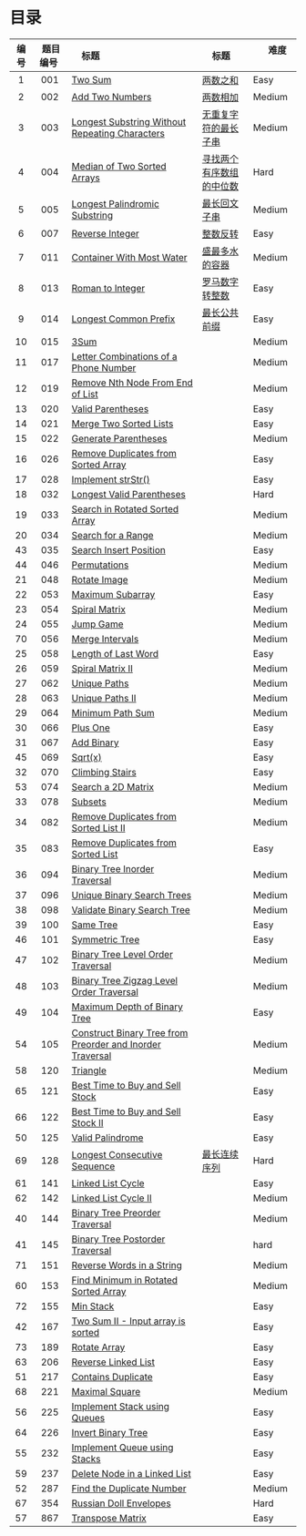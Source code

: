 # 目录

|编号| 题目编号 |     标题     |     标题     |       难度       |
|:----------:|:----------:|:----------------------------------------------- | :----------------| -----------------|
|   1   |   001  |   [Two Sum][40]   | [两数之和][40] |     Easy    |
|   2   |   002  |   [Add Two Numbers][1]   | [两数相加][1] |     Medium    |
|   3   |   003  |   [Longest Substring Without Repeating Characters][41]   | [无重复字符的最长子串][41] |  Medium  |
|   4   |   004  |   [Median of Two Sorted Arrays][2]   | [寻找两个有序数组的中位数][2] |     Hard    |
|   5   |   005  |   [Longest Palindromic Substring][3]   | [最长回文子串][3] |     Medium    |
|   6   |   007  |   [Reverse Integer][4]   | [整数反转][4] |     Easy    |
|   7   |   011  |   [Container With Most Water][5]   | [盛最多水的容器][5] |     Medium    |
|   8   |   013  |   [Roman to Integer][6]   | [罗马数字转整数][6] |     Easy    |
|   9   |   014  |   [Longest Common Prefix][42]   | [最长公共前缀][42] |     Easy    |
|   10  |   015  |   [3Sum][7]   |      |     Medium    |
|   11  |   017  |   [Letter Combinations of a Phone Number][8]   |      |     Medium    |
|   12  |   019  |   [Remove Nth Node From End of List][9]   |      |     Medium    |
|   13  |   020  |   [Valid Parentheses][10]   |      |     Easy    |
|   14  |   021  |   [Merge Two Sorted Lists][11]   |      |     Easy    |
|   15  |   022  |   [Generate Parentheses][12]  |     |     Medium    |
|   16  |   026  |   [Remove Duplicates from Sorted Array][13]  |     |     Easy    |
|   17  |   028  |   [Implement strStr()][14]  |     |   Easy  |
|   18  |   032  |   [Longest Valid Parentheses][15]  |     |   Hard  |
|   19  |   033  |   [Search in Rotated Sorted Array][16]  |     |   Medium  |
|   20  |   034  |   [Search for a Range][17]  |     |   Medium  |
|   43  |   035  |   [Search Insert Position][43]  |     |   Easy  |
|   44  |   046  |   [Permutations][44]  |     |   Medium  |
|   21  |   048  |   [Rotate Image][18] |    |   Medium  |
|   22  |   053  |   [Maximum Subarray][19]  |     |   Easy  |
|   23  |   054  |   [Spiral Matrix][20]  |     |   Medium  |
|   24  |   055  |   [Jump Game][21]  |     |   Medium  |
|   70  |   056  |   [Merge Intervals][70]  |     |   Medium  |
|   25  |   058  |   [Length of Last Word][22]  |     |   Easy  |
|   26  |   059  |   [Spiral Matrix II][23]  |     |   Medium  |
|   27  |   062  |   [Unique Paths][24]  |     |   Medium  |
|   28  |   063  |   [Unique Paths II][25]  |     |   Medium  |
|   29  |   064  |   [Minimum Path Sum][26]  |     |   Medium  |
|   30  |   066  |   [Plus One][27]  |     |   Easy  |
|   31  |   067  |   [Add Binary][28]  |     |   Easy  |
|   45  |   069  |   [Sqrt(x)][45]  |     |   Easy  |
|   32  |   070  |   [Climbing Stairs][29]  |     |   Easy  |
|   53  |   074  |   [Search a 2D Matrix][53]  |     |   Medium  |
|   33  |   078  |   [Subsets][30]  |     |   Medium  |
|   34  |   082  |   [Remove Duplicates from Sorted List II][31]  |     |   Medium  |
|   35  |   083  |   [Remove Duplicates from Sorted List][32]  |     |   Easy  |
|   36  |   094  |   [Binary Tree Inorder Traversal][33]  |     |   Medium  |
|   37  |   096  |   [Unique Binary Search Trees][34]  |     |   Medium  |
|   38  |   098  |   [Validate Binary Search Tree][35]  |     |   Medium  |
|   39  |   100  |   [Same Tree][36]  |     |   Easy  |
|   46  |   101  |   [Symmetric Tree][46]  |     |   Easy  |
|   47  |   102  |   [Binary Tree Level Order Traversal][47]  |     |   Medium  |
|   48  |   103  |   [Binary Tree Zigzag Level Order Traversal][48]  |     |   Medium  |
|   49  |   104  |   [Maximum Depth of Binary Tree][49]  |     |   Easy  |
|   54  |   105  |   [Construct Binary Tree from Preorder and Inorder Traversal][54]  |     |   Medium  |
|   58  |   120  |   [Triangle][58]  |     |   Medium  |
|   65  |   121  |   [Best Time to Buy and Sell Stock][65]  |     |   Easy  |
|   66  |   122  |   [Best Time to Buy and Sell Stock II][66]  |     |   Easy  |
|   50  |   125  |   [Valid Palindrome][50]  |     |   Easy  |
|   69  |   128  |   [Longest Consecutive Sequence][69]  |  [最长连续序列][69]   |   Hard  |
|   61  |   141  |   [Linked List Cycle][61]  |     |   Easy  |
|   62  |   142  |   [Linked List Cycle II][62]  |     |   Medium  |
|   40  |   144  |   [Binary Tree Preorder Traversal][37]  |     |   Medium  |
|   41  |   145  |   [Binary Tree Postorder Traversal][38]  |     |   hard  |
|   71  |   151  |   [Reverse Words in a String][71]  |     |   Medium  |
|   60  |   153  |   [Find Minimum in Rotated Sorted Array][60]  |     |   Medium  |
|   72  |   155  |   [Min Stack][72]  |     |   Easy  |
|   42  |   167  |   [Two Sum II - Input array is sorted][39]  |     |   Easy  |
|   73  |   189  |   [Rotate Array][73]  |     |   Easy  |
|   63  |   206  |   [Reverse Linked List][63]  |     |   Easy  |
|   51  |   217  |   [Contains Duplicate][51]  |     |   Easy  |
|   68  |   221  |   [Maximal Square][68]  |     |   Medium  |
|   56  |   225  |   [Implement Stack using Queues][56]  |     |   Easy  |
|   64  |   226  |   [Invert Binary Tree][64]  |     |   Easy  |
|   55  |   232  |   [Implement Queue using Stacks][55]  |     |   Easy  |
|   59  |   237  |   [Delete Node in a Linked List][59]  |     |   Easy  |
|   52  |   287  |   [Find the Duplicate Number][52]  |     |   Medium  |
|   67  |   354  |   [Russian Doll Envelopes][67]  |     |   Hard  |
|   57  |   867  |   [Transpose Matrix][57]  |     |   Easy  |



</br>
</br>



[1]: https://github.com/Zelda256/LeetCode_Zelda/blob/master/Problems/002.%20Add%20Two%20Numbers.md
[2]: https://github.com/Zelda256/LeetCode_Zelda/blob/master/Problems/004.%20Median%20of%20Two%20Sorted%20Arrays.md
[3]: https://github.com/Zelda256/LeetCode_Zelda/blob/master/Problems/005.%20Longest%20Palindromic%20Substring.md
[4]: https://github.com/Zelda256/LeetCode_Zelda/blob/master/Problems/007.%20Reverse%20Integer.md
[5]: https://github.com/Zelda256/LeetCode_Zelda/blob/master/Problems/011.%20Container%20With%20Most%20Water.md
[6]: https://github.com/Zelda256/LeetCode_Zelda/blob/master/Problems/013.%20Roman%20to%20Integer.md
[7]: https://github.com/Zelda256/LeetCode_Zelda/blob/master/Problems/015.%203Sum.md
[8]: https://github.com/Zelda256/LeetCode_Zelda/blob/master/Problems/017.%20Letter%20Combinations%20of%20a%20Phone%20Number.md
[9]: https://github.com/Zelda256/LeetCode_Zelda/blob/master/Problems/019.%20Remove%20Nth%20Node%20From%20End%20of%20List.md
[10]: https://github.com/Zelda256/LeetCode_Zelda/blob/master/Problems/020.%20Valid%20Parentheses.md
[11]: https://github.com/Zelda256/LeetCode_Zelda/blob/master/Problems/021.%20Merge%20Two%20Sorted%20Lists.md
[12]: https://github.com/Zelda256/LeetCode_Zelda/blob/master/Problems/022.%20Generate%20Parentheses.md
[13]: https://github.com/Zelda256/LeetCode_Zelda/blob/master/Problems/026.%20Remove%20Duplicates%20from%20Sorted%20Array.md
[14]: https://github.com/Zelda256/LeetCode_Zelda/blob/master/Problems/028.%20Implement%20strStr%28%29.md
[15]: https://github.com/Zelda256/LeetCode_Zelda/blob/master/Problems/032.%20Longest%20Valid%20Parentheses.md
[16]: https://github.com/Zelda256/LeetCode_Zelda/blob/master/Problems/033.%20Search%20in%20Rotated%20Sorted%20Array.md
[17]: https://github.com/Zelda256/LeetCode_Zelda/blob/master/Problems/034.%20Search%20for%20a%20Range.md
[18]: https://github.com/Zelda256/LeetCode_Zelda/blob/master/Problems/048.%20Rotate%20Image.md
[19]: https://github.com/Zelda256/LeetCode_Zelda/blob/master/Problems/053.%20Maximum%20Subarray.md
[20]: https://github.com/Zelda256/LeetCode_Zelda/blob/master/Problems/054.%20Spiral%20Matrix.md
[21]: https://github.com/Zelda256/LeetCode_Zelda/blob/master/Problems/055.%20Jump%20Game.md
[22]: https://github.com/Zelda256/LeetCode_Zelda/blob/master/Problems/058.%20Length%20of%20Last%20Word.md
[23]: https://github.com/Zelda256/LeetCode_Zelda/blob/master/Problems/059.%20Spiral%20Matrix%20II.md
[24]: https://github.com/Zelda256/LeetCode_Zelda/blob/master/Problems/062.%20Unique%20Paths.md
[25]: https://github.com/Zelda256/LeetCode_Zelda/blob/master/Problems/063.%20Unique%20Paths%20II.md
[26]: https://github.com/Zelda256/LeetCode_Zelda/blob/master/Problems/064.%20Minimum%20Path%20Sum.md
[27]: https://github.com/Zelda256/LeetCode_Zelda/blob/master/Problems/066.%20Plus%20One.md
[28]: https://github.com/Zelda256/LeetCode_Zelda/blob/master/Problems/067.%20Add%20Binary.md
[29]: https://github.com/Zelda256/LeetCode_Zelda/blob/master/Problems/070.%20Climbing%20Stairs.md
[30]: https://github.com/Zelda256/LeetCode_Zelda/blob/master/Problems/078.%20Subsets.md
[31]: https://github.com/Zelda256/LeetCode_Zelda/blob/master/Problems/082.%20Remove%20Duplicates%20from%20Sorted%20List%20II.md
[32]: https://github.com/Zelda256/LeetCode_Zelda/blob/master/Problems/083.%20Remove%20Duplicates%20from%20Sorted%20List.md
[33]: https://github.com/Zelda256/LeetCode_Zelda/blob/master/Problems/094.%20Binary%20Tree%20Inorder%20Traversal.md
[34]: https://github.com/Zelda256/LeetCode_Zelda/blob/master/Problems/096.%20Unique%20Binary%20Search%20Trees.md
[35]: https://github.com/Zelda256/LeetCode_Zelda/blob/master/Problems/098.%20Validate%20Binary%20Search%20Tree.md
[36]: https://github.com/Zelda256/LeetCode_Zelda/blob/master/Problems/100.%20Same%20Tree.md
[37]: https://github.com/Zelda256/LeetCode_Zelda/blob/master/Problems/144.%20Binary%20Tree%20Preorder%20Traversal.md
[38]: https://github.com/Zelda256/LeetCode_Zelda/blob/master/Problems/145.%20Binary%20Tree%20Postorder%20Traversal.md
[39]: https://github.com/Zelda256/LeetCode_Zelda/blob/master/Problems/167.%20Two%20Sum%20II%20-%20Input%20array%20is%20sorted.md
[40]: https://github.com/Zelda256/LeetCode_Zelda/blob/master/Problems/001.%20Two%20Sum.md
[41]: https://github.com/Zelda256/LeetCode_Zelda/blob/master/Problems/003.%20Longest%20Substring%20Without%20Repeating%20Characters.md
[42]: https://github.com/Zelda256/LeetCode_Zelda/blob/master/Problems/014.%20Longest%20Common%20Prefix.md
[43]: https://github.com/Zelda256/LeetCode_Zelda/blob/master/Problems/035.%20Search%20Insert%20Position.md
[44]: https://github.com/Zelda256/LeetCode_Zelda/blob/master/Problems/046.%20Permutations.md
[45]: https://github.com/Zelda256/LeetCode_Zelda/blob/master/Problems/069.%20Sqrt(x).md
[46]: https://github.com/Zelda256/LeetCode_Zelda/blob/master/Problems/101.%20Symmetric%20Tree.md
[47]: https://github.com/Zelda256/LeetCode_Zelda/blob/master/Problems/102.%20Binary%20Tree%20Level%20Order%20Traversal.md
[48]: https://github.com/Zelda256/LeetCode_Zelda/blob/master/Problems/103.%20Binary%20Tree%20Zigzag%20Level%20Order%20Traversal.md
[49]: https://github.com/Zelda256/LeetCode_Zelda/blob/master/Problems/104.%20Maximum%20Depth%20of%20Binary%20Tree.md
[50]: https://github.com/Zelda256/LeetCode_Zelda/blob/master/Problems/125.%20Valid%20Palindrome.md
[51]: https://github.com/Zelda256/LeetCode_Zelda/blob/master/Problems/217.%20Contains%20Duplicate.md
[52]: https://github.com/Zelda256/LeetCode_Zelda/blob/master/Problems/287.%20Find%20the%20Duplicate%20Number.md
[53]: https://github.com/Zelda256/LeetCode_Zelda/blob/master/Problems/074.%20Search%20a%202D%20Matrix.md
[54]: https://github.com/Zelda256/LeetCode_Zelda/blob/master/Problems/105.%20Construct%20Binary%20Tree%20from%20Preorder%20and%20Inorder%20Traversal.md
[55]: https://github.com/Zelda256/LeetCode_Zelda/blob/master/Problems/232.%20Implement%20Queue%20using%20Stacks.md
[56]: https://github.com/Zelda256/LeetCode_Zelda/blob/master/Problems/225.%20Implement%20Stack%20using%20Queues.md
[57]: https://github.com/Zelda256/LeetCode_Zelda/blob/master/Problems/867.%20Transpose%20Matrix.md
[58]: https://github.com/Zelda256/LeetCode_Zelda/blob/master/Problems/120.%20Triangle.md
[59]: https://github.com/Zelda256/LeetCode_Zelda/blob/master/Problems/237.%20Delete%20Node%20in%20a%20Linked%20List.md
[60]: https://github.com/Zelda256/LeetCode_Zelda/blob/master/Problems/153.%20Find%20Minimum%20in%20Rotated%20Sorted%20Array.md
[61]: https://github.com/Zelda256/LeetCode_Zelda/blob/master/Problems/141.%20Linked%20List%20Cycle.md
[62]: https://github.com/Zelda256/LeetCode_Zelda/blob/master/Problems/142.%20Linked%20List%20Cycle%20II.md
[63]: https://github.com/Zelda256/LeetCode_Zelda/blob/master/Problems/206.%20Reverse%20Linked%20List.md
[64]: https://github.com/Zelda256/LeetCode_Zelda/blob/master/Problems/226.%20Invert%20Binary%20Tree.md
[65]: https://github.com/Zelda256/LeetCode_Zelda/blob/master/Problems/121.%20Best%20Time%20to%20Buy%20and%20Sell%20Stock.md
[66]: https://github.com/Zelda256/LeetCode_Zelda/blob/master/Problems/122.%20Best%20Time%20to%20Buy%20and%20Sell%20Stock%20II.md
[67]: https://github.com/Zelda256/LeetCode_Zelda/blob/master/Problems/354.%20Russian%20Doll%20Envelopes.md
[68]: https://github.com/Zelda256/LeetCode_Zelda/blob/master/Problems/221.%20Maximal%20Square.md
[69]: https://github.com/Zelda256/LeetCode_Zelda/blob/master/Problems/128.%20Longest%20Consecutive%20Sequence.md
[70]: https://github.com/Zelda256/LeetCode_Zelda/blob/master/Problems/056.%20Merge%20Intervals.md
[71]: https://github.com/Zelda256/LeetCode_Zelda/blob/master/Problems/151.%20Reverse%20Words%20in%20a%20String.md
[72]: https://github.com/Zelda256/LeetCode_Zelda/blob/master/Problems/155.%20Min%20Stack.md
[73]: https://github.com/Zelda256/LeetCode_Zelda/blob/master/Problems/189.%20Rotate%20Array.md


